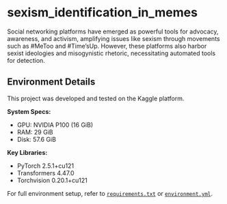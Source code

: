 # sexism_identification_in_memes
Social networking platforms have emerged as powerful tools for advocacy, awareness, and activism, amplifying issues like sexism through movements such as #MeToo and #Time’sUp. However, these platforms also harbor sexist ideologies and misogynistic rhetoric, necessitating automated tools for detection. 


## Environment Details

This project was developed and tested on the Kaggle platform.

**System Specs:**
- GPU: NVIDIA P100 (16 GiB)
- RAM: 29 GiB
- Disk: 57.6 GiB

**Key Libraries:**
- PyTorch 2.5.1+cu121
- Transformers 4.47.0
- Torchvision 0.20.1+cu121

For full environment setup, refer to [`requirements.txt`](./requirements.txt) or [`environment.yml`](./environment.yml).
